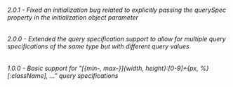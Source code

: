 ###### 2.0.1 - Fixed an initialization bug related to explicitly passing the querySpec property in the initialization object parameter

###### 2.0.0 - Extended the query specification support to allow for multiple query specifications of the same type but with different query values

###### 1.0.0 - Basic support for "[{min-, max-}]{width, height}:[0-9]+{px, %}[:className], ..." query specifications
